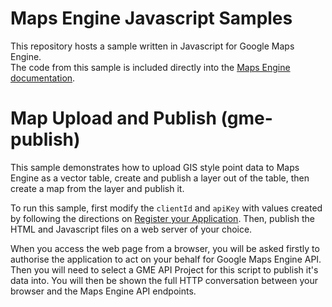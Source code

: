 Maps Engine Javascript Samples
==============================

This repository hosts a sample written in Javascript for Google Maps Engine.  
The code from this sample is included directly into the [Maps Engine 
documentation](https://developers.google.com/maps-engine/).


Map Upload and Publish (gme-publish)
====================================

This sample demonstrates how to upload GIS style point data to Maps Engine as
a vector table, create and publish a layer out of the table, 
then create a map from the layer and publish it.

To run this sample, first modify the `clientId` and `apiKey` with values 
created by following the directions on [Register your 
Application](https://developers.google.com/maps-engine/documentation/register). 
Then, publish the HTML and Javascript files on a web server of your choice. 

When you access the web page from a browser, you will be asked firstly to
authorise the application to act on your behalf for Google Maps Engine API. 
Then you will need to select a GME API Project for this script to publish 
it's data into. You will then be shown the full HTTP conversation between 
your browser and the Maps Engine API endpoints.
